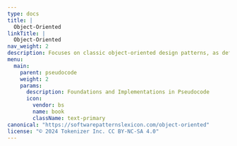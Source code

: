 ```yaml
---
type: docs
title: |
  Object-Oriented
linkTitle: | 
  Object-Oriented
nav_weight: 2
description: Focuses on classic object-oriented design patterns, as defined by the Gang of Four, with detailed pseudocode implementations.
menu:
  main:
    parent: pseudocode
    weight: 2
    params:
      description: Foundations and Implementations in Pseudocode
      icon:
        vendor: bs
        name: book
        className: text-primary
canonical: "https://softwarepatternslexicon.com/object-oriented"
license: "© 2024 Tokenizer Inc. CC BY-NC-SA 4.0"
---
```

